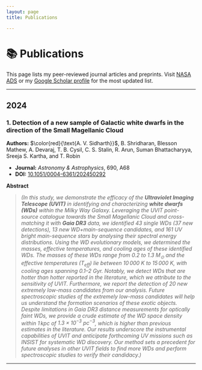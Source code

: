 ```yaml
---
layout: page
title: Publications

---
```


# 📚 Publications

This page lists my peer-reviewed journal articles and preprints. Visit [NASA ADS](https://ui.adsabs.harvard.edu/search/q=orcid%3A0009-0006-4935-5453&sort=date%20desc%2C%20bibcode%20desc&p_=0) or my [Google Scholar profile](https://scholar.google.com/citations?user=pReGxG0AAAAJ&hl=en) for the most updated list.


---

## **2024**

### 1. Detection of a new sample of Galactic white dwarfs in the direction of the Small Magellanic Cloud

**Authors:** $\color{red}{\text{A. V. Sidharth}}$, B. Shridharan, Blesson Mathew, A. Devaraj, T. B. Cysil, C. S. Stalin, R. Arun, Suman Bhattacharyya, Sreeja S. Kartha, and T. Robin

* **Journal:** *Astronomy & Astrophysics*, 690, A68
* **DOI:** [10.1051/0004-6361/202450292](https://doi.org/10.1051/0004-6361/202450292) 

**Abstract**
> *(In this study, we demonstrate the efficacy of the **Ultraviolet Imaging Telescope (UVIT)** in identifying and characterizing **white dwarfs (WDs)** within the Milky Way Galaxy. Leveraging the UVIT point-source catalogue towards the Small Magellanic Cloud and cross-matching it with **Gaia DR3** data, we identified 43 single WDs (37 new detections), 13 new WD+main-sequence candidates, and 161 UV bright main-sequence stars by analysing their spectral energy distributions. Using the WD evolutionary models, we determined the masses, effective temperatures, and cooling ages of these identified WDs. The masses of these WDs range from $0.2$ to $1.3\ M_\odot$ and the effective temperatures ($T_{\text{eff}}$) lie between $10\,000$ K to $15\,000$ K, with cooling ages spanning $0.1–2$ Gyr. Notably, we detect WDs that are hotter than hotter reported in the literature, which we attribute to the sensitivity of UVIT. Furthermore, we report the detection of 20 new extremely low-mass candidates from our analysis. Future spectroscopic studies of the extremely low-mass candidates will help us understand the formation scenarios of these exotic objects. Despite limitations in Gaia DR3 distance measurements for optically faint WDs, we provide a crude estimate of the WD space density within $1\,\text{kpc}$ of $1.3 \times 10^{-3}\ \text{pc}^{-3}$, which is higher than previous estimates in the literature. Our results underscore the instrumental capabilities of UVIT and anticipate forthcoming UV missions such as INSIST for systematic WD discovery. Our method sets a precedent for future analyses in other UVIT fields to find more WDs and perform spectroscopic studies to verify their candidacy.)*


---

